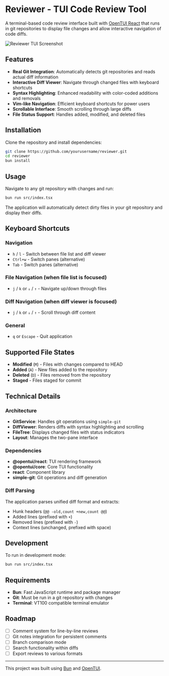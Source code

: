 # Reviewer - TUI Code Review Tool

A terminal-based code review interface built with [OpenTUI React](https://github.com/sst/opentui) that runs in git repositories to display file changes and allow interactive navigation of code diffs.

![Reviewer TUI Screenshot](docs/screenshot.png)

## Features

- **Real Git Integration**: Automatically detects git repositories and reads actual diff information
- **Interactive Diff Viewer**: Navigate through changed files with keyboard shortcuts
- **Syntax Highlighting**: Enhanced readability with color-coded additions and removals
- **Vim-like Navigation**: Efficient keyboard shortcuts for power users
- **Scrollable Interface**: Smooth scrolling through large diffs
- **File Status Support**: Handles added, modified, and deleted files

## Installation

Clone the repository and install dependencies:

```bash
git clone https://github.com/yourusername/reviewer.git
cd reviewer
bun install
```

## Usage

Navigate to any git repository with changes and run:

```bash
bun run src/index.tsx
```

The application will automatically detect dirty files in your git repository and display their diffs.

## Keyboard Shortcuts

### Navigation
- `h` / `l` - Switch between file list and diff viewer
- `Ctrl+w` - Switch panes (alternative)
- `Tab` - Switch panes (alternative)

### File Navigation (when file list is focused)
- `j` / `k` or `↓` / `↑` - Navigate up/down through files

### Diff Navigation (when diff viewer is focused)
- `j` / `k` or `↓` / `↑` - Scroll through diff content

### General
- `q` or `Escape` - Quit application

## Supported File States

- **Modified** (`M`) - Files with changes compared to HEAD
- **Added** (`A`) - New files added to the repository
- **Deleted** (`D`) - Files removed from the repository
- **Staged** - Files staged for commit

## Technical Details

### Architecture

- **GitService**: Handles git operations using `simple-git`
- **DiffViewer**: Renders diffs with syntax highlighting and scrolling
- **FileTree**: Displays changed files with status indicators
- **Layout**: Manages the two-pane interface

### Dependencies

- **@opentui/react**: TUI rendering framework
- **@opentui/core**: Core TUI functionality
- **react**: Component library
- **simple-git**: Git operations and diff generation

### Diff Parsing

The application parses unified diff format and extracts:
- Hunk headers (`@@ -old,count +new,count @@`)
- Added lines (prefixed with `+`)
- Removed lines (prefixed with `-`)
- Context lines (unchanged, prefixed with space)

## Development

To run in development mode:

```bash
bun run src/index.tsx
```

## Requirements

- **Bun**: Fast JavaScript runtime and package manager
- **Git**: Must be run in a git repository with changes
- **Terminal**: VT100 compatible terminal emulator

## Roadmap

- [ ] Comment system for line-by-line reviews
- [ ] Git notes integration for persistent comments
- [ ] Branch comparison mode
- [ ] Search functionality within diffs
- [ ] Export reviews to various formats

---

This project was built using [Bun](https://bun.com) and [OpenTUI](https://github.com/sst/opentui).
